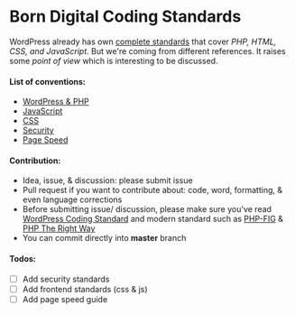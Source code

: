 Born Digital Coding Standards
===

WordPress already has own [complete standards](https://codex.wordpress.org/WordPress_Coding_Standards) that cover *PHP, HTML, CSS, and JavaScript*. But we're coming from different references. It raises some *point of view* which is interesting to be discussed.

#### List of conventions:

 * [WordPress & PHP](https://github.com/greenoss/Coding-Standards/tree/master/wp/)
 * [JavaScript](https://github.com/greenoss/Coding-Standards/tree/master/js/)
 * [CSS](https://github.com/greenoss/Coding-Standards/tree/master/css/)
 * [Security](https://github.com/greenoss/Coding-Standards/tree/master/wp/security)
 * [Page Speed](https://github.com/greenoss/Coding-Standards/tree/master/wp/page-speed/)

#### Contribution:

 * Idea, issue, & discussion: please submit issue
 * Pull request if you want to contribute about: code, word, formatting, & even language corrections
 * Before submitting issue/ discussion, please make sure you've read [WordPress Coding Standard](https://codex.wordpress.org/WordPress_Coding_Standards) and modern standard such as [PHP-FIG](http://www.php-fig.org/psr/) & [PHP The Right Way](http://www.phptherightway.com/)
 * You can commit directly into **master** branch

 #### Todos:

 * [ ] Add security standards
 * [ ] Add frontend standards (css & js)
 * [ ] Add page speed guide
